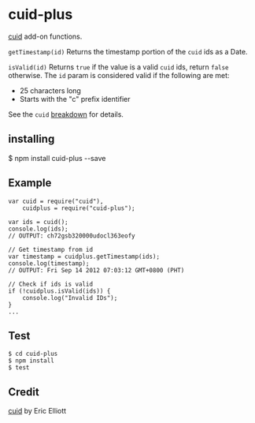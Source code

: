 # cuid-plus

[cuid](https://npmjs.org/package/cuid) add-on functions.

`getTimestamp(id)` Returns the timestamp portion of the `cuid` ids as a Date.

`isValid(id)` Returns `true` if the value is a valid `cuid` ids, return `false` otherwise. The `id` param is considered valid if the following are met:

- 25 characters long
- Starts with the "c" prefix identifier

See the `cuid`  [breakdown](https://github.com/ericelliott/cuid#installing) for details.

## installing

$ npm install cuid-plus --save

## Example
```
var cuid = require("cuid"),
    cuidplus = require("cuid-plus");

var ids = cuid();
console.log(ids);
// OUTPUT: ch72gsb320000udocl363eofy

// Get timestamp from id
var timestamp = cuidplus.getTimestamp(ids);
console.log(timestamp);
// OUTPUT: Fri Sep 14 2012 07:03:12 GMT+0800 (PHT)

// Check if ids is valid
if (!cuidplus.isValid(ids)) {
    console.log("Invalid IDs");
}
...
```

## Test
```
$ cd cuid-plus
$ npm install
$ test
```

## Credit
[cuid](https://npmjs.org/package/cuid) by Eric Elliott
